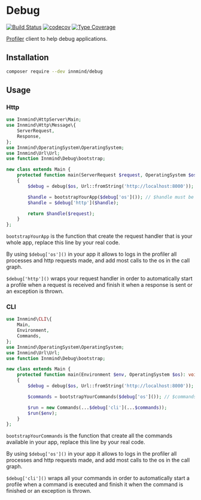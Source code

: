 # Debug

[![Build Status](https://github.com/Innmind/Debug/workflows/CI/badge.svg)](https://github.com/Innmind/Debug/actions?query=workflow%3ACI)
[![codecov](https://codecov.io/gh/Innmind/Debug/branch/develop/graph/badge.svg)](https://codecov.io/gh/Innmind/Debug)
[![Type Coverage](https://shepherd.dev/github/Innmind/Debug/coverage.svg)](https://shepherd.dev/github/Innmind/Debug)

[Profiler](https://github.com/Innmind/Profiler) client to help debug applications.

## Installation

```sh
composer require --dev innmind/debug
```

## Usage

### Http

```php
use Innmind\HttpServer\Main;
use Innmind\Http\Message\{
    ServerRequest,
    Response,
};
use Innmind\OperatingSystem\OperatingSystem;
use Innmind\Url\Url;
use function Innmind\Debug\bootstrap;

new class extends Main {
    protected function main(ServerRequest $request, OperatingSystem $os): Response
    {
        $debug = debug($os, Url::fromString('http://localhost:8000')); // replace with the profiler url

        $handle = bootstrapYourApp($debug['os']()); // $handle must be an instance of Innmind\HttpFramework\RequestHandler
        $handle = $debug['http']($handle);

        return $handle($request);
    }
};
```

`bootstrapYourApp` is the function that create the request handler that is your whole app, replace this line by your real code.

By using `$debug['os']()` in your app it allows to logs in the profiler all processes and http requests made, and add most calls to the os in the call graph.

`$debug['http']()` wraps your request handler in order to automatically start a profile when a request is received and finish it when a response is sent or an exception is thrown.

### CLI

```php
use Innmind\CLI\{
    Main,
    Environment,
    Commands,
};
use Innmind\OperatingSystem\OperatingSystem;
use Innmind\Url\Url;
use function Innmind\Debug\bootstrap;

new class extends Main {
    protected function main(Environment $env, OperatingSystem $os): void
    {
        $debug = debug($os, Url::fromString('http://localhost:8000')); // replace with the profiler url

        $commands = bootstrapYourCommands($debug['os']()); // $commands bus be a set<Innmind\CLI\Command>

        $run = new Commands(...$debug['cli'](...$commands));
        $run($env);
    }
};
```

`bootstrapYourCommands` is the function that create all the commands available in your app, replace this line by your real code.

By using `$debug['os']()` in your app it allows to logs in the profiler all processes and http requests made, and add most calls to the os in the call graph.

`$debug['cli']()` wraps all your commands in order to automatically start a profile when a command is executed and finish it when the command is finished or an exception is thrown.
